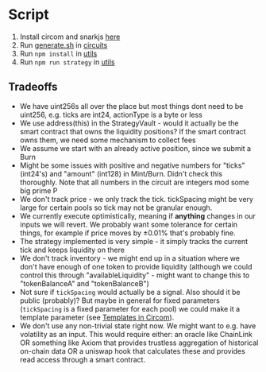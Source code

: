 # Script

1. Install circom and snarkjs [here](https://docs.circom.io/getting-started/installation/)
2. Run [generate.sh](./circuits/generate.sh) in [circuits](./circuits)
3. Run `npm install` in [utils](./utils)
4. Run `npm run strategy` in [utils](./utils)

## Tradeoffs

* We have uint256s all over the place but most things dont need to be uint256, e.g. ticks are int24, actionType is a byte or less
* We use address(this) in the StrategyVault - would it actually be the smart contract that owns the liquidity positions? If the smart contract owns them, we need some mechanism to collect fees
* We assume we start with an already active position, since we submit a Burn
* Might be some issues with positive and negative numbers for "ticks" (int24's) and "amount" (int128) in Mint/Burn. Didn't check this thoroughly. Note that all numbers in the circuit are integers mod some big prime P
* We don't track price - we only track the tick. tickSpacing might be very large for certain pools so tick may not be granular enough.
* We currently execute optimistically, meaning if **anything** changes in our inputs we will revert. We probably want some tolerance for certain things, for example if price moves by ±0.01% that's probably fine.
* The strategy implemented is very simple - it simply tracks the current tick and keeps liquidity on there
* We don't track inventory - we might end up in a situation where we don't have enough of one token to provide liquidity (although we could control this through "availableLiquidity" - might want to change this to "tokenBalanceA" and "tokenBalanceB")
* Not sure if `tickSpacing` would actually be a signal. Also should it be public (probably)? But maybe in general for fixed parameters (`tickSpacing` is a fixed parameter for each pool) we could make it a template parameter (see [Templates in Circom](https://docs.circom.io/circom-language/templates-and-components/)).
* We don't use any non-trivial state right now. We might want to e.g. have volatility as an input. This would require either: an oracle like ChainLink OR something like Axiom that provides trustless aggregation of historical on-chain data OR a uniswap hook that calculates these and provides read access through a smart contract.